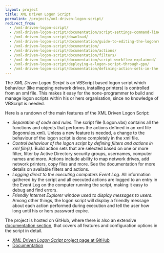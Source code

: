 ```yaml
---
layout: project
title: XML Driven Logon Script
permalink: /projects/xml-driven-logon-script/
redirect_from:
  - /xml-driven-logon-script/
  - /xml-driven-logon-script/documentation/script-settings-command-line-parameters/
  - /xml-driven-logon-script/download/
  - /xml-driven-logon-script/documentation/guide-to-editing-the-logonrules-xml-file/
  - /xml-driven-logon-script/documentation/
  - /xml-driven-logon-script/documentation/actions/
  - /xml-driven-logon-script/documentation/filters/
  - /xml-driven-logon-script/documentation/script-workflow-explained/
  - /xml-driven-logon-script/deploying-a-logon-script-through-gpo/
  - /xml-driven-logon-script/documentation/defining-action-sets-in-the-xml-file/
---
```

The *XML Driven Logon Script* is an VBScript based logon script which behaviour (like mapping network drives, installing printers) is controlled from an xml file. This makes it easy for the none-programmer to build and manage logon scripts within his or hers organisation, since no knowledge of VBScript is needed.

Here is a rundown of the main features of the XML Driven Logon Script:

- *Separation of code and rules*. The script file (Logon.vbs) contains all the functions and objects that performs the actions defined in an xml file (logonrules.xml). Unless a new feature is needed, a change to the behaviour of the logon script is done completely in the xml file.
- *Control behaviour of the logon script by defining filters and actions in xml file(s)*. Build action sets that are selected based on one or more filter, filter by Active Directory security groups, usernames, computer names and more. Actions include ability to map network drives, add network printers, copy files and more. See the documentation for more details on available filters and actions.
- *Logging direct to the executing computers Event Log*. All information gathered by the script and all executed actions are logged to an entry in the Event Log on the computer running the script, making it easy to debug and find errors.
- *Friendly Internet Explorer window used to display messages to users*. Among other things, the logon script will display a friendly message about each action performed during execution and tell the user how long until his or hers password expire.

The project is hosted on GitHub, where there is also an extensive [documentation section](https://github.com/egil/XML-Driven-Logon-Script/wiki), that covers all features and configuration options in the script in detail.

- [*XML Driven Logon Script* project page at GitHub](https://github.com/egil/XML-Driven-Logon-Script)
- [Documentation](https://github.com/egil/XML-Driven-Logon-Script/wiki)